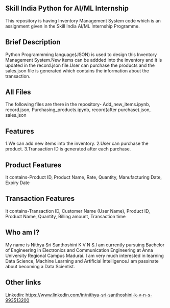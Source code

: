 ## Skill India Python for AI/ML Internship
This repository is having Inventory Management System code which is an assignment given in the Skill India AI/ML Internship Programme.

## Brief Description
Python Programmming language(JSON) is used to design this Inventory Management System.New items can be addded into the inventory and it is updated in the record.json file.User can purchase the products and the sales.json file is generated which contains the information about the transaction.

## All Files
The following files are there in the repository-
Add_new_items.ipynb,
record.json,
Purchasing_products.ipynb,
record(after purchase).json,
sales.json

## Features
1.We can add new items into the inventory.
2.User can purchase the product.
3.Transaction ID is generated after each purchase.

## Product Features
It contains-Product ID, Product Name, Rate, Quantity, Manufacturing Date, Expiry Date

## Transaction Features
It contains-Transaction ID, Customer Name (User Name), Product ID, Product Name, Quantity, Billing amount, Transaction time

## Who am I?
My name is Nithya Sri Santhoshini K V N S.I am currently pursuing Bachelor of Engineering in Electronics and Communication Engineering at Anna University Regional Campus Madurai. I am very much interested in learning Data Science, Machine Learning and Artificial Intelligence.I am passinate about becoming a Data Scientist.

## Other links

 Linkedin: https://www.linkedin.com/in/nithya-sri-santhoshini-k-v-n-s-993513200
